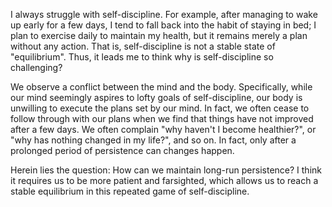 I always struggle with self-discipline. For example, after managing to wake up early for a few days, I tend to fall back into the habit of staying in bed; I plan to exercise daily to maintain my health, but it remains merely a plan without any action. That is, self-discipline is not a stable state of  "equilibrium". Thus, it leads me to think why is self-discipline so challenging?

We observe a conflict between the mind and the body. Specifically, while our mind seemingly aspires to lofty goals of self-discipline, our body is unwilling to execute the plans set by our mind. In fact,  we often cease to follow through with our plans when we find that things have not improved after a few days. We often complain "why haven't I become healthier?", or "why has nothing changed in my life?", and so on. In fact,  only after a prolonged period of persistence can changes happen.

Herein lies the question: How can we maintain long-run persistence? I think it requires us to be more patient and farsighted, which allows us to reach a stable equilibrium in this repeated game of self-discipline. 